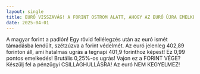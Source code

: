 ```yaml
---
layout: single
title: EURÓ VISSZAVÁG! A FORINT OSTROM ALATT, AHOGY AZ EURÓ ÚJRA EMELKEDIK!
date: 2025-04-01
---
```


A magyar forint a padlón! Egy rövid fellélegzés után az euró ismét támadásba lendült, szétzúzva a forint védelmét. Az euró jelenleg 402,89 forinton áll, ami hatalmas ugrás a tegnapi 401,9 forinthoz képest! Ez 0,99 pontos emelkedés! Brutális 0,25%-os ugrás! Vajon ez a FORINT VÉGE? Készülj fel a pénzügyi CSILLAGHULLÁSRA! Az euró NEM KEGYELMEZ!
